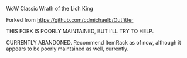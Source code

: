 WoW Classic Wrath of the Lich King

Forked from https://github.com/cdmichaelb/Outfitter

THIS FORK IS POORLY MAINTAINED, BUT I'LL TRY TO HELP.

CURRENTLY ABANDONED. Recommend ItemRack as of now, although it appears to be poorly maintained as well, currently.

